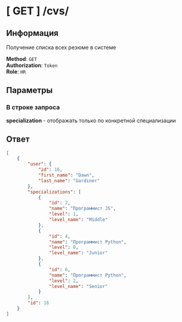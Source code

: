 # [ GET ] /cvs/

## Информация

Получение списка всех резюме в системе

**Method**: `GET`  
**Authorization**: `Token`  
**Role**: `HR`

## Параметры

### В строке запроса

**specialization** - отображать только по конкретной специализации

## Ответ

```json
[
	{
		"user": {
			"id": 16,
			"first_name": "Dawn",
			"last_name": "Gardiner"
		},
		"specializations": [
			{
				"id": 2,
				"name": "Программист JS",
				"level": 1,
				"level_name": "Middle"
			},
			{
				"id": 4,
				"name": "Программист Python",
				"level": 0,
				"level_name": "Junior"
			},
			{
				"id": 6,
				"name": "Программист Python",
				"level": 2,
				"level_name": "Senior"
			}
		],
		"id": 16
	}
]
```